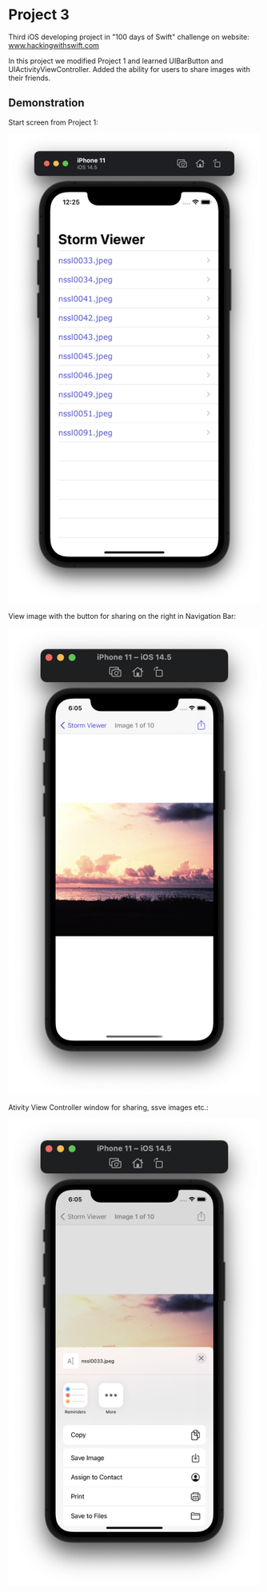 #  Project 3

Third iOS developing project in "100 days of Swift" challenge on website: www.hackingwithswift.com

In this project we modified Project 1 and learned UIBarButton and UIActivityViewController. Added the ability for users to share images with their friends.

## Demonstration

Start screen from Project 1:

![Screenshot](screen1.png)

View image with the button for sharing on the right in Navigation Bar:

![Screenshot](screen2.png)

Ativity View Controller window for sharing, ssve images etc.:

![Screenshot](screen3.png)
